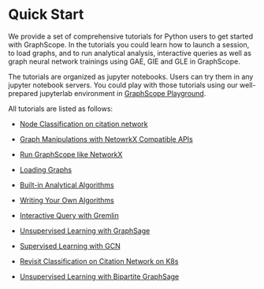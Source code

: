 # Quick Start

We provide a set of comprehensive tutorials for Python users to get started with GraphScope. In the tutorials you could learn
how to launch a session, to load graphs, and to run analytical analysis, interactive queries as well as graph neural
network trainings using GAE, GIE and GLE in GraphScope.

The tutorials are organized as jupyter notebooks. Users can try them in any jupyter notebook servers. You could play
with those tutorials using our well-prepared jupyterlab environment in [GraphScope Playground](https://try.graphscope.app).

All tutorials are listed as follows:

- [Node Classification on citation network](https://nbviewer.jupyter.org/github/alibaba/GraphScope/blob/main/tutorials/01_node_classification_on_citation.ipynb)

- [Graph Manipulations with NetowrkX Compatible APIs](https://nbviewer.jupyter.org/github/alibaba/GraphScope/blob/main/tutorials/02_graph_manipulations_with_networkx_compatible_apis.ipynb)


- [Run GraphScope like NetworkX](https://nbviewer.jupyter.org/github/alibaba/GraphScope/blob/main/tutorials/03_run_graphscope_like_networkx.ipynb)

- [Loading Graphs](https://nbviewer.jupyter.org/github/alibaba/GraphScope/blob/main/tutorials/04_loading_graphs.ipynb)


- [Built-in Analytical Algorithms](https://nbviewer.jupyter.org/github/alibaba/GraphScope/blob/main/tutorials/05_builtin_analytical_algorithms.ipynb)


- [Writing Your Own Algorithms](https://nbviewer.jupyter.org/github/alibaba/GraphScope/blob/main/tutorials/06_writing_your_own_algorithms.ipynb)


- [Interactive Query with Gremlin](https://nbviewer.jupyter.org/github/alibaba/GraphScope/blob/main/tutorials/07_interactive_query_with_gremlin.ipynb)
   
- [Unsupervised Learning with GraphSage](https://nbviewer.jupyter.org/github/alibaba/GraphScope/blob/main/tutorials/08_unsupervised_learning_with_graphsage.ipynb)


- [Supervised Learning with GCN](https://nbviewer.jupyter.org/github/alibaba/GraphScope/blob/main/tutorials/09_supervised_learning_with_gcn.ipynb)


- [Revisit Classification on Citation Network on K8s](https://nbviewer.jupyter.org/github/alibaba/GraphScope/blob/main/tutorials/10_revisit_classification_on_citation_network_on_k8s.ipynb)


- [Unsupervised Learning with Bipartite GraphSage](https://nbviewer.jupyter.org/github/alibaba/GraphScope/blob/main/tutorials/11_unsupervised_learning_with_bipartite_graphsage.ipynb)
